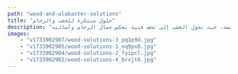 ```yaml
---
path: "wood-and-alabaster-solutions"
title: "حلول مبتكرة للخشب والرخام"
description: "نقدم حلولاً مبتكرة تجمع بين جمال الخشب وروعة الرخام، حيث يستخدم حرفيونا المهرة تقنيات متطورة ومهارات دقيقة لإنتاج قطع فريدة تجمع بين التكلفة المناسبة والجودة الفنية العالية. تتنوع خدماتنا لتشمل العناصر المعمارية، وتصميم الديكور المنزلي، وتنفيذ المشاريع المخصصة، حيث نحول الخشب إلى تحف فنية تعكس جمال الرخام وأصالته."
images:
    - "v1733902907/wood-solutions-3_pq1p9d.jpg"
    - "v1733902905/wood-solutions-1_oq9px8.jpg"
    - "v1733902904/wood-solutions-2_fyipcl.jpg"
    - "v1733902902/wood-solutions-4_brxjt6.jpg"
---
```

